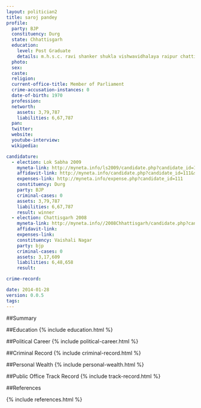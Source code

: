 ```yaml
---
layout: politician2
title: saroj pandey
profile: 
  party: BJP
  constituency: Durg
  state: Chhattisgarh
  education: 
    level: Post Graduate
    details: m.h.s.c. ravi shanker shukla vishwavidhalaya raipur chattisgarh 1992-1993
  photo: 
  sex: 
  caste: 
  religion: 
  current-office-title: Member of Parliament
  crime-accusation-instances: 0
  date-of-birth: 1970
  profession: 
  networth: 
    assets: 3,79,787
    liabilities: 6,67,787
  pan: 
  twitter: 
  website: 
  youtube-interview: 
  wikipedia: 

candidature: 
  - election: Lok Sabha 2009
    myneta-link: http://myneta.info/ls2009/candidate.php?candidate_id=111
    affidavit-link: http://myneta.info/candidate.php?candidate_id=111&scan=original
    expenses-link: http://myneta.info/expense.php?candidate_id=111
    constituency: Durg 
    party: BJP
    criminal-cases: 0
    assets: 3,79,787
    liabilities: 6,67,787
    result: winner 
  - election: Chattisgarh 2008
    myneta-link: http://myneta.info//2008Chhattisgarh/candidate.php?candidate_id=49
    affidavit-link: 
    expenses-link: 
    constituency: Vaishali Nagar 
    party: bjp
    criminal-cases: 0
    assets: 3,17,609
    liabilities: 6,48,658
    result:  

crime-record: 

date: 2014-01-28
version: 0.0.5
tags: 
---
```

##Summary


##Education
{% include education.html %}


##Political Career
{% include political-career.html %}


##Criminal Record
{% include criminal-record.html %}


##Personal Wealth
{% include personal-wealth.html %}


##Public Office Track Record
{% include track-record.html %}


##References


{% include references.html %}